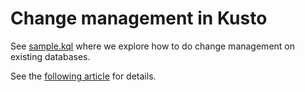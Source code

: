 # Change management in Kusto

See [sample.kql](sample.kql) where we explore how to do change management on existing databases.

See the [following article](https://vincentlauzon.com/2020/08/26/change-management-kusto) for details.